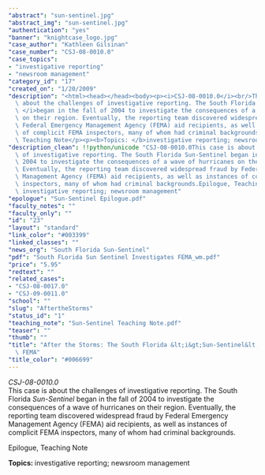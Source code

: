 ```yaml
---
"abstract": "sun-sentinel.jpg"
"abstract_img": "sun-sentinel.jpg"
"authentication": "yes"
"banner": "knightcase_logo.jpg"
"case_author": "Kathleen Gilsinan"
"case_number": "CSJ-08-0010.0"
"case_topics":
- "investigative reporting"
- "newsroom management"
"category_id": "17"
"created_on": "1/20/2009"
"description": "<html><head></head><body><p><i>CSJ-08-0010.0</i><br/>This case is\
  \ about the challenges of investigative reporting. The South Florida <i>Sun-Sentinel\
  \ </i>began in the fall of 2004 to investigate the consequences of a wave of hurricanes\
  \ on their region. Eventually, the reporting team discovered widespread fraud by\
  \ Federal Emergency Management Agency (FEMA) aid recipients, as well as instances\
  \ of complicit FEMA inspectors, many of whom had criminal backgrounds.</p><p>Epilogue,\
  \ Teaching Note</p><p><b>Topics: </b>investigative reporting; newsroom management</p></body></html>"
"description_clean": !!python/unicode "CSJ-08-0010.0This case is about the challenges\
  \ of investigative reporting. The South Florida Sun-Sentinel began in the fall of\
  \ 2004 to investigate the consequences of a wave of hurricanes on their region.\
  \ Eventually, the reporting team discovered widespread fraud by Federal Emergency\
  \ Management Agency (FEMA) aid recipients, as well as instances of complicit FEMA\
  \ inspectors, many of whom had criminal backgrounds.Epilogue, Teaching NoteTopics:\
  \ investigative reporting; newsroom management"
"epologue": "Sun-Sentinel Epilogue.pdf"
"faculty_notes": ""
"faculty_only": ""
"id": "23"
"layout": "standard"
"link_color": "#003399"
"linked_classes": ""
"news_org": "South Florida Sun-Sentinel"
"pdf": "South FLorida Sun Sentinel Investigates FEMA_wm.pdf"
"price": "5.95"
"redtext": ""
"related_cases":
- "CSJ-08-0017.0"
- "CSJ-09-0011.0"
"school": ""
"slug": "AftertheStorms"
"status_id": "1"
"teaching_note": "Sun-Sentinel Teaching Note.pdf"
"teaser": ""
"thumb": ""
"title": "After the Storms: The South Florida &lt;i&gt;Sun-Sentinel&lt;/i&gt; Investigates\
  \ FEMA"
"title_color": "#006699"
---
```

<html><head></head><body><p><i>CSJ-08-0010.0</i><br/>This case is about the challenges of investigative reporting. The South Florida <i>Sun-Sentinel </i>began in the fall of 2004 to investigate the consequences of a wave of hurricanes on their region. Eventually, the reporting team discovered widespread fraud by Federal Emergency Management Agency (FEMA) aid recipients, as well as instances of complicit FEMA inspectors, many of whom had criminal backgrounds.</p><p>Epilogue, Teaching Note</p><p><b>Topics: </b>investigative reporting; newsroom management</p></body></html>
